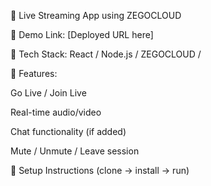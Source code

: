 🔹 Live Streaming App using ZEGOCLOUD

🔹 Demo Link: [Deployed URL here]

🔹 Tech Stack: React / Node.js / ZEGOCLOUD / 

🔹 Features:

Go Live / Join Live

Real-time audio/video

Chat functionality (if added)

Mute / Unmute / Leave session

🔹 Setup Instructions (clone → install → run)

